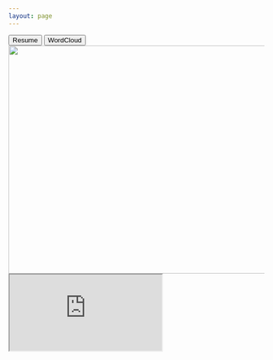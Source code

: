 ```yaml
---
layout: page
---
```

<div>	
<a href="https://sdasara95.github.io/Satya_Dasara_Resume_DS.pdf"><button class="btn btn-default pull-right">Resume</button></a>
<button class="btn btn-default pull-right">WordCloud</button>
</div>

<div>
	<img src="https://sdasara95.github.io/assets/wordcloud.png" width="706px" height="449px" />
</div>

<div>
<iframe src="https://sdasara95.github.io/Satya_Dasara_Resume_DS.pdf" width=”100%” height=”100%”>
</div>